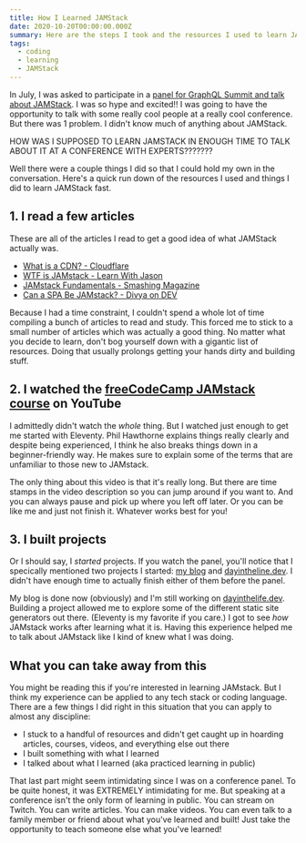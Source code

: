 ```yaml
---
title: How I Learned JAMStack
date: 2020-10-20T00:00:00.000Z
summary: Here are the steps I took and the resources I used to learn JAMStack
tags:
  - coding
  - learning
  - JAMStack
---
```


In July, I was asked to participate in a [panel for GraphQL Summit and talk about JAMStack](https://www.youtube.com/watch?v=JsHqFyTJtos&t=492s). I was so hype and excited!! I was going to have the opportunity to talk with some really cool people at a really cool conference. But there was 1 problem. I didn't know much of anything about JAMStack.

HOW WAS I SUPPOSED TO LEARN JAMSTACK IN ENOUGH TIME TO TALK ABOUT IT AT A CONFERENCE WITH EXPERTS???????

Well there were a couple things I did so that I could hold my own in the conversation. Here's a quick run down of the resources I used and things I did to learn JAMStack fast.

## 1. I read a **few** articles

These are all of the articles I read to get a good idea of what JAMStack actually was.

- [What is a CDN? - Cloudflare](https://www.cloudflare.com/learning/cdn/what-is-a-cdn/)
- [WTF is JAMstack - Learn With Jason](https://www.learnwithjason.dev/blog/wtf-is-jamstack/)
- [JAMstack Fundamentals - Smashing Magazine](https://www.smashingmagazine.com/2019/06/jamstack-fundamentals-what-what-how/)
- [Can a SPA Be JAMstack? - Divya on DEV](https://dev.to/shortdiv/can-a-spa-be-jamstack-5gci#:~:text=In%20light%20of%20this%20definition,sense%20can%20be%20considered%20JAMstack.&text=Instead%2C%20the%20JAMstack%20recommends%20front,content%20ingestion%20at%20build%20time.)

Because I had a time constraint, I couldn't spend a whole lot of time compiling a bunch of articles to read and study. This forced me to stick to a small number of articles which was actually a good thing. No matter what you decide to learn, don't bog yourself down with a gigantic list of resources. Doing that usually prolongs getting your hands dirty and building stuff.

## 2. I watched the [freeCodeCamp JAMstack course](https://www.youtube.com/watch?v=A_l0qrPUJds&t=3576s) on YouTube

I admittedly didn't watch the *whole* thing. But I watched just enough to get me started with Eleventy. Phil Hawthorne explains things really clearly and despite being experienced, I think he also breaks things down in a beginner-friendly way. He makes sure to explain some of the terms that are unfamiliar to those new to JAMstack.

The only thing about this video is that it's really long. But there are time stamps in the video description so you can jump around if you want to. And you can always pause and pick up where you left off later. Or you can be like me and just not finish it. Whatever works best for you!

## 3. I built projects

Or I should say, I *started* projects. If you watch the panel, you'll notice that I specically mentioned two projects I started: [my blog](https://www.ceoraford.com/) and [dayintheline.dev](https://www.dayinthelife.dev/). I didn't have enough time to actually finish either of them before the panel.

My blog is done now (obviously) and I'm still working on [dayinthelife.dev](https://www.dayinthelife.dev/). Building a project allowed me to explore some of the different static site generators out there. (Eleventy is my favorite if you care.) I got to see *how* JAMstack works after learning what it is. Having this experience helped me to talk about JAMstack like I kind of knew what I was doing.

## What you can take away from this

You might be reading this if you're interested in learning JAMstack. But I think my experience can be applied to any tech stack or coding language. There are a few things I did right in this situation that you can apply to almost any discipline:

- I stuck to a handful of resources and didn't get caught up in hoarding articles, courses, videos, and everything else out there
- I built something with what I learned
- I talked about what I learned (aka practiced learning in public)

That last part might seem intimidating since I was on a conference panel. To be quite honest, it was EXTREMELY intimidating for me. But speaking at a conference isn't the only form of learning in public. You can stream on Twitch. You can write articles. You can make videos. You can even talk to a family member or friend about what you've learned and built! Just take the opportunity to teach someone else what you've learned!
